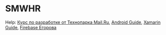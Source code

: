 ﻿SMWHR
=====

Help: [Курс по разработке от Технопарка Mail.Ru](youtube.com/playlist?list=PLrCZzMib1e9qLzDXvYnpnJdUsGr3t7fSu), [Android Guide](developer.android.com), [Xamarin Guide](developer.xamarin.com), [Firebase Егорова](github.com/xoposhiy/firebase-course)


